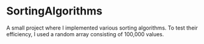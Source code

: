 # SortingAlgorithms
A small project where I implemented various sorting algorithms. To test their efficiency, I used a random array consisting of 100,000 values.
